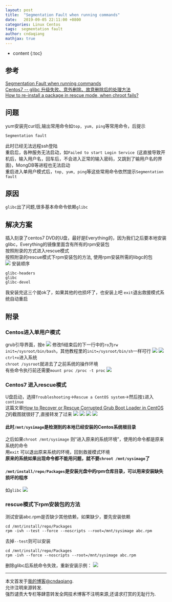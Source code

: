 ```yaml
---
layout: post
title:  "Segmentation Fault when running commands"
date:   2019-09-05 22:11:00 +0800
categories: Linux Centos
tags:  segmentation fault
author: cndaqiang
mathjax: true
---
```

* content
{:toc}









## 参考
[Segmentation Fault when running commands](https://access.redhat.com/solutions/483273)<br>
[Centos7 -- glibc 升级失败、意外删除、故意删除后的处理方法](https://www.cnblogs.com/caya-yuan/p/10554422.html)<br>
[How to re-install a package in rescue mode, when chroot fails?](https://access.redhat.com/solutions/163073)<br>

## 问题
yum安装完curl后,输出常用命令如`top, yum, ping`等常用命令，后提示
```
Segmentation fault
```
此时已经无法远程ssh登陆<br>
重启后，各种服务无法启动，如`Failed to start Login Service `(这直接导致开机后，输入用户名，回车后，不会进入正常的输入密码，又跳到了输用户名的界面)，MongDB等进程也无法启动 <br>
重启进入单用户模式后，`top, yum, ping`等这些常用命令依然提示`Segmentation fault`

## 原因
`glibc`出了问题,很多基本命命令依赖`glibc`

## 解决方案
插入刻录了centos7 DVD的U盘，最好是Everything的，因为我们之后要本地安装glibc，Everything的镜像里面含有所有的rpm安装包<br>
按照附录的方式进入rescue模式<br>
按照附录的rescue模式下rpm安装包的方法, 使用rpm安装所需的libgc的包<br>
![](/uploads/2019/09/glibc2.png)
安装顺序
```
glibc-headers
glibc
glibc-devel
```
我安装完这三个就ok了，如果其他的也损坏了，也安装上吧
`exit`退出救援模式系统自动重启



## 附录
### Centos进入单用户模式
grub引导界面，按e
![](/uploads/2019/09/d1.png)
修改fi结束后的下一行中的`ro`为`rw init=/sysroot/bin/bash`，其他教程里的`init=/sysroot/bin/sh`一样可行
![](/uploads/2019/09/d2.png)
![](/uploads/2019/09/d3.png)
`ctrl+x`进入系统<br>
`chroot /sysroot`就进去了之前系统的操作环境<br>
有些命令执行前还需要`mount proc /proc -t proc`
![](/uploads/2019/09/d4.png)

### Centos7 进入rescue模式
U盘启动，选择`Troubleshooting`->`Rescue a CentOS system`->然后按`1`进入`continue`<br>
这篇文章[How to Recover or Rescue Corrupted Grub Boot Loader in CentOS 7](https://www.tecmint.com/recover-or-rescue-corrupted-grub-boot-loader-in-centos-7/)的截图就很好了,直接转发了过来
![](/uploads/2019/09/c1.png)
![](/uploads/2019/09/c2.png)
![](/uploads/2019/09/c3.png)
![](/uploads/2019/09/c4.png)

#### 此时`/mnt/sysimage`是检测到的本地已经安装的Centos系统根目录<br>
之后如果`chroot /mnt/sysimage` 则“进入原来的系统环境”，使用的命令都是原来系统的命令<br>
用`exit`  可以退出原来系统的环境，回到救援模式环境<br>
**原来的系统如果出现命令都不能用问题，就不要`chroot /mnt/sysimage`了**

#### `/mnt/install/repo/Packages`是安装光盘中的rpm仓库目录，可以用来安装缺失损坏的程序
如`glibc`
![](/uploads/2019/09/repo.jpg)

### rescue模式下rpm安装包的方法
测试安装abc.rpm是否缺少其他依赖，如果缺少，要先安装依赖
```
cd /mnt/install/repo/Packages
rpm -ivh --test --force --noscripts --root=/mnt/sysimage abc.rpm
```
去掉`--test`则可以安装<br>
```
cd /mnt/install/repo/Packages
rpm -ivh --force --noscripts --root=/mnt/sysimage abc.rpm
```
删除glibc后系统命令失效，重新安装示例：
![](/uploads/2019/09/glibc.png)



------
本文首发于[我的博客@cndaqiang](https://cndaqiang.github.io/).<br>
允许注明来源转发.<br>
强烈谴责大专栏等肆意转发全网技术博客不注明来源,还请求打赏的无耻行为.
